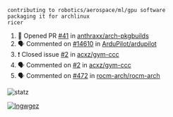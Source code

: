 ```
contributing to robotics/aerospace/ml/gpu software
packaging it for archlinux
ricer
```

<!--START_SECTION:activity-->
1. 💪 Opened PR [#41](https://github.com/anthraxx/arch-pkgbuilds/pull/41) in [anthraxx/arch-pkgbuilds](https://github.com/anthraxx/arch-pkgbuilds)
2. 🗣 Commented on [#14610](https://github.com/ArduPilot/ardupilot/issues/14610) in [ArduPilot/ardupilot](https://github.com/ArduPilot/ardupilot)
3. ❗️ Closed issue [#2](https://github.com/acxz/gym-ccc/issues/2) in [acxz/gym-ccc](https://github.com/acxz/gym-ccc)
4. 🗣 Commented on [#2](https://github.com/acxz/gym-ccc/issues/2) in [acxz/gym-ccc](https://github.com/acxz/gym-ccc)
5. 🗣 Commented on [#472](https://github.com/rocm-arch/rocm-arch/issues/472) in [rocm-arch/rocm-arch](https://github.com/rocm-arch/rocm-arch)
<!--END_SECTION:activity-->


![statz](https://github-readme-stats.vercel.app/api?username=acxz&include_all_commits=true&show_icons=true)

[![lngwgez](https://github-readme-stats.vercel.app/api/top-langs/?username=acxz&layout=compact)](https://github.com/acxz/github-readme-stats)


<!--
**acxz/acxz** is a ✨ _special_ ✨ repository because its `README.md` (this file) appears on your GitHub profile.

Here are some ideas to get you started:

- 🔭 I’m currently working on ...
- 🌱 I’m currently learning ...
- 👯 I’m looking to collaborate on ...
- 🤔 I’m looking for help with ...
- 💬 Ask me about ...
- 📫 How to reach me: ...
- 😄 Pronouns: ...
- ⚡ Fun fact: ...
-->
